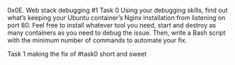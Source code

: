 0x0E. Web stack debugging #1
Task 0
Using your debugging skills, find out what’s keeping your Ubuntu container’s Nginx installation from listening on port 80. Feel free to install whatever tool you need, start and destroy as many containers as you need to debug the issue. Then, write a Bash script with the minimum number of commands to automate your fix.

Task 1
making the fix of #task0 short and sweet
